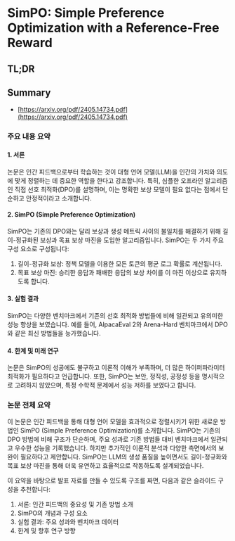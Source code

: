 # SimPO: Simple Preference Optimization with a Reference-Free Reward
## TL;DR
## Summary
- [https://arxiv.org/pdf/2405.14734.pdf](https://arxiv.org/pdf/2405.14734.pdf)

### 주요 내용 요약

#### 1. 서론
논문은 인간 피드백으로부터 학습하는 것이 대형 언어 모델(LLM)을 인간의 가치와 의도에 맞게 정렬하는 데 중요한 역할을 한다고 강조합니다. 특히, 심플한 오프라인 알고리즘인 직접 선호 최적화(DPO)를 설명하며, 이는 명확한 보상 모델이 필요 없다는 점에서 단순하고 안정적이라고 소개합니다.

#### 2. SimPO (Simple Preference Optimization)
SimPO는 기존의 DPO와는 달리 보상과 생성 메트릭 사이의 불일치를 해결하기 위해 길이-정규화된 보상과 목표 보상 마진을 도입한 알고리즘입니다. SimPO는 두 가지 주요 구성 요소로 구성됩니다:
1. 길이-정규화 보상: 정책 모델을 이용한 모든 토큰의 평균 로그 확률로 계산됩니다.
2. 목표 보상 마진: 승리한 응답과 패배한 응답의 보상 차이를 이 마진 이상으로 유지하도록 합니다.

#### 3. 실험 결과
SimPO는 다양한 벤치마크에서 기존의 선호 최적화 방법들에 비해 일관되고 유의미한 성능 향상을 보였습니다. 예를 들어, AlpacaEval 2와 Arena-Hard 벤치마크에서 DPO와 같은 최신 방법들을 능가했습니다.

#### 4. 한계 및 미래 연구
논문은 SimPO의 성공에도 불구하고 이론적 이해가 부족하며, 더 많은 하이퍼파라미터 최적화가 필요하다고 언급합니다. 또한, SimPO는 보안, 정직성, 공정성 등을 명시적으로 고려하지 않았으며, 특정 수학적 문제에서 성능 저하를 보였다고 합니다.

### 논문 전체 요약
이 논문은 인간 피드백을 통해 대형 언어 모델을 효과적으로 정렬시키기 위한 새로운 방법인 SimPO (Simple Preference Optimization)를 소개합니다. SimPO는 기존의 DPO 방법에 비해 구조가 단순하며, 주요 성과로 기존 방법들 대비 벤치마크에서 일관되고 우수한 성능을 기록했습니다. 하지만 추가적인 이론적 분석과 다양한 측면에서의 보완이 필요하다고 제안합니다. SimPO는 LLM의 생성 품질을 높이면서도 길이-정규화와 목표 보상 마진을 통해 더욱 유연하고 효율적으로 작동하도록 설계되었습니다.

이 요약을 바탕으로 발표 자료를 만들 수 있도록 구조를 짜면, 다음과 같은 슬라이드 구성을 추천합니다:
1. 서론: 인간 피드백의 중요성 및 기존 방법 소개
2. SimPO의 개념과 구성 요소
3. 실험 결과: 주요 성과와 벤치마크 데이터
4. 한계 및 향후 연구 방향